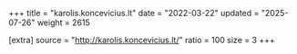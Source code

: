 +++
title = "karolis.koncevicius.lt"
date = "2022-03-22"
updated = "2025-07-26"
weight = 2615

[extra]
source = "http://karolis.koncevicius.lt/"
ratio = 100
size = 3
+++
